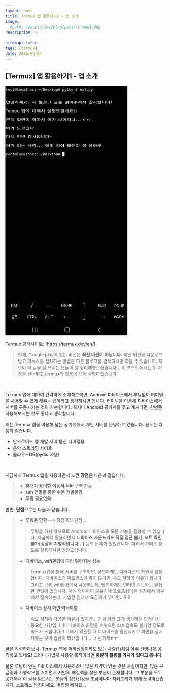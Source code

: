 ```yaml
---
layout: post
title: Termux 앱 활용하기1 - 앱 소개
image: 
  #path: /assets/img/blog/post/termux1.png
description: >
  
sitemap: false
tags: [termux]
date: 2023-06-04
---
```


## [Termux] 앱 활용하기1 - 앱 소개

<a><img src="/assets/img/blog/post/termux1.png" alt="termux"></a>

Termux 공식사이트: [https://termux.dev/en/]

> 현재, Google play에 있는 버전은 <B>최신 버전이 아닙니다.</B> 최신 버전을 다운로드 받고 리눅스를 설치하는 방법은 다른 블로그를 검색하시면 찾을 수 있습니다. 저보다 더 글을 잘 쓰시는 분들이 잘 정리해놓으셨습니다... 이 포스트에서는 위 과정을 건너뛰고 termux의 활용에 대해 설명하겠습니다.

<br>

Termux 앱에 대하여 간략하게 소개해드리면, Android 디바이스에서 루팅없이 터미널을 사용할 수 있게 해주는 앱이라고 생각하시면 됩니다. 터미널을 이용해 디바이스에서 서버를 구동시키는 것이 가능합니다. 혹시나 Android 공기계를 갖고 계시다면, 한번쯤 사용해보시는 것도 좋다고 생각합니다.

저는 Termux 앱을 이용해 남는 공기계에서 개인 서버를 운영하고 있습니다. 용도는 다음과 같습니다. 
- 안드로이드 앱 개발 서버 통신 디버깅용
- 음악 스트리밍 사이트
- 클라우드DB(pydio 사용)

<br>

지금까지 Termux 앱을 사용하면서 느낀 <b>장점</b>은 다음과 같습니다.
>- <B>휴대가 용이한 이동식 서버 구축 가능</B>
>- <B>ssh 연결을 통한 쉬운 개발환경</B>
>- <B>루팅 필요없음</B>

반면, <b>단점</b>으로는 다음과 같습니다.
>- <B>루팅을 안함</B> --> 장점이자 단점...
>> 루팅을 하지 않으므로 Android 디바이스의 모든 기능을 활용할 수 없습니다. 지금까지 활용하면서 <B>디바이스 사운드카드 직접 접근 불가, 포트 확인 불가(굉장히 치명적입니다...)</B> 등의 문제가 있었습니다. 따라서 가벼운 용도로 활용하시길 권장드립니다.
>- <B>디바이스, wifi환경에 따라 달라지는 성능</B>
>> Termux앱을 통해 서버를 구축하면, 당연하게도 디바이스의 자원을 활용합니다. 디바이스의 퍼포먼스가 좋지 않다면, 속도 저하의 이유가 됩니다. 그리고 보통 wifi환경에서 사용하는데, 당연하게도 인터넷 속도와도 밀접환 관련이 있습니다. 저는 와이파이 공유기에 포트포워딩을 설정해서 외부에서 접속하는데, 가입된 인터넷 요금제가 낮다면.. RIP
>- <B>디바이스 상시 화면 켜놔야함</B>
>> 속도 저하에 다양한 이유가 있지만... 진짜 가장 크게 생각하는 단점이자 중요한 사항입니다!! 디바이스 화면을 꺼놓으면 ssh 접속도 불가할 정도로 속도가 느립니다!!! 그래서 외출할 때 디바이스를 충전시키고 화면을 상시 켜놓는 것이 습관이 되었습니다... 내 전기세ㅠㅠ

글을 작성하다보니, Termux 앱에 억하심정이라도 있는 사람(?)처럼 아주 신명나게 공격하고 있네요! 그러나 가볍게 사용할 목적이라면 <B>충분히 활용할 가치가 있다고 봅니다.</B> 

물론 루팅이 안된 디바이스에서 사용하려니 많은 제약이 있는 것은 사실이지만, 많은 구글링과 시행착오를 거치면서 저만의 해결책을 찾은 부분이 존재합니다. 그 부분을 모두 공개해서 이 글을 읽으시는 분들의 정신건강을 조금이나마 지켜드리기 위해 노력하겠습니다. 스트레스 받지마세요. 머리털 빠져요...

[https://termux.dev/en/]: https://termux.dev/en/